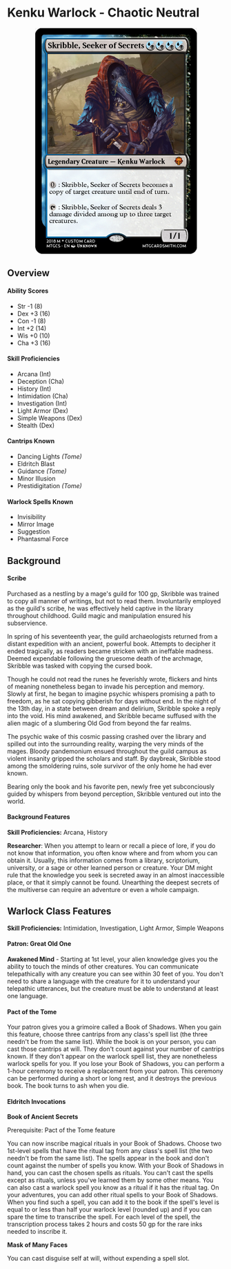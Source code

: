 # Kenku Warlock - Chaotic Neutral

<p align="center"><img src="https://github.com/Shurmn/Shurmn.github.io/blob/master/_img/card.png?raw=true"/></p>

## Overview

#### Ability Scores
* Str -1 (8)
* Dex +3 (16)
* Con -1 (8)
* Int +2 (14)
* Wis +0 (10)
* Cha +3 (16)

#### Skill Proficiencies
* Arcana (Int)
* Deception (Cha)
* History (Int)
* Intimidation (Cha)
* Investigation (Int)
* Light Armor (Dex)
* Simple Weapons (Dex)
* Stealth (Dex)

#### Cantrips Known
* Dancing Lights *(Tome)*
* Eldritch Blast
* Guidance *(Tome)*
* Minor Illusion
* Prestidigitation *(Tome)*

#### Warlock Spells Known
* Invisibility
* Mirror Image
* Suggestion
* Phantasmal Force

## Background

#### Scribe
Purchased as a nestling by a mage's guild for 100 gp, Skribble was trained to copy all manner of writings, but not to read them. Involuntarily employed as the guild's scribe, he was effectively held captive in the library throughout childhood. Guild magic and manipulation ensured his subservience.

In spring of his seventeenth year, the guild archaeologists returned from a distant expedition with an ancient, powerful book. Attempts to decipher it ended tragically, as readers became stricken with an ineffable madness. Deemed expendable following the gruesome death of the archmage, Skribble was tasked with copying the cursed book.

Though he could not read the runes he feverishly wrote, flickers and hints of meaning nonetheless began to invade his perception and memory. Slowly at first, he began to imagine psychic whispers promising a path to freedom, as he sat copying gibberish for days without end. In the night of the 13th day, in a state between dream and delirium, Skribble spoke a reply into the void. His mind awakened, and Skribble became suffused with the alien magic of a slumbering Old God from beyond the far realms.

The psychic wake of this cosmic passing crashed over the library and spilled out into the surrounding reality, warping the very minds of the mages. Bloody pandemonium ensued throughout the guild campus as violent insanity gripped the scholars and staff. By daybreak, Skribble stood among the smoldering ruins, sole survivor of the only home he had ever known.

Bearing only the book and his favorite pen, newly free yet subconciously guided by whispers from beyond perception, Skribble ventured out into the world.

#### Background Features
**Skill Proficiencies:** Arcana, History

**Researcher**: When you attempt to learn or recall a piece of lore, if you do not know that information, you often know where and from whom you can obtain it. Usually, this information comes from a library, scriptorium, university, or a sage or other learned person or creature. Your DM might rule that the knowledge you seek is secreted away in an almost inaccessible place, or that it simply cannot be found. Unearthing the deepest secrets of the multiverse can require an adventure or even a whole campaign.

## Warlock Class Features

**Skill Proficiencies:** Intimidation, Investigation, Light Armor, Simple Weapons

#### Patron: Great Old One
**Awakened Mind** - Starting at 1st level, your alien knowledge gives you the ability to touch the minds of other creatures. You can communicate telepathically with any creature you can see within 30 feet of you. You don't need to share a language with the creature for it to understand your telepathic utterances, but the creature must be able to understand at least one language.

#### Pact of the Tome
Your patron gives you a grimoire called a Book of Shadows. When you gain this feature, choose three cantrips from any class's spell list (the three needn't be from the same list). While the book is on your person, you can cast those cantrips at will. They don't count against your number of cantrips known. If they don't appear on the warlock spell list, they are nonetheless warlock spells for you. If you lose your Book of Shadows, you can perform a 1-hour ceremony to receive a replacement from your patron. This ceremony can be performed during a short or long rest, and it destroys the previous book. The book turns to ash when you die.

#### Eldritch Invocations
**Book of Ancient Secrets**

Prerequisite: Pact of the Tome feature

You can now inscribe magical rituals in your Book of Shadows. Choose two 1st-level spells that have the ritual tag from any class's spell list (the two needn't be from the same list). The spells appear in the book and don't count against the number of spells you know. With your Book of Shadows in hand, you can cast the chosen spells as rituals. You can't cast the spells except as rituals, unless you've learned them by some other means. You can also cast a warlock spell you know as a ritual if it has the ritual tag. On your adventures, you can add other ritual spells to your Book of Shadows. When you find such a spell, you can add it to the book if the spell's level is equal to or less than half your warlock level (rounded up) and if you can spare the time to transcribe the spell. For each level of the spell, the transcription process takes 2 hours and costs 50 gp for the rare inks needed to inscribe it.

**Mask of Many Faces**

You can cast disguise self at will, without expending a spell slot.